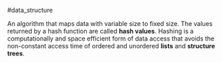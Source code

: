 #data_structure

An algorithm that maps data with variable size to fixed size. The values returned by a hash function are called **hash values**. Hashing is a computationally and space efficient form of data access that avoids the non-constant access time of ordered and unordered **lists** and **structure trees**.